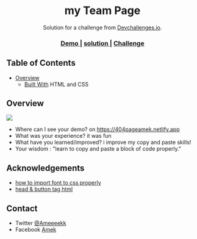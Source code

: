 <!-- Please update value in the {}  -->

<h1 align="center">my Team Page</h1>

<div align="center">
   Solution for a challenge from  <a href="http://devchallenges.io" target="_blank">Devchallenges.io</a>.
</div>

<div align="center">
  <h3>
    <a href="https://404pageamek.netlify.app/">
      Demo
    </a>
   <span> | <span>
      <a href="https://devchallenges.io/solutions/tGqojK5op3npG74BeB0T">
         solution
      </a>
   <span> | <span>
    <a href="https://devchallenges.io/challenges/wBunSb7FPrIepJZAg0sY">
      Challenge
    </a>
  </h3>
</div>

<!-- TABLE OF CONTENTS -->

## Table of Contents

- [Overview](#overview)
  - [Built With](#built-with)
      HTML and CSS

      

<!-- OVERVIEW -->

## Overview

<img src='screely-1632635310066.png'>



- Where can I see your demo?
      on https://404pageamek.netlify.app
- What was your experience?
      it was fun
- What have you learned/improved? 
      i improve my copy and paste skills!
- Your wisdom : "learn to copy and paste a block of code properly." 


## Acknowledgements

<!-- This section should list any articles or add-ons/plugins that helps you to complete the project. This is optional but it will help you in the future. For exmpale -->

- [how to import font to css properly](https://stackoverflow.com/questions/11737168/how-to-import-fonts-in-css)
- [head & button tag html](w3schools.com)

## Contact

- Twitter [@Ameeeekk](https://twitter.com/Ameeeekk})
- Facebook [Amek](https://www.facebook.com/ameeek.code/)
